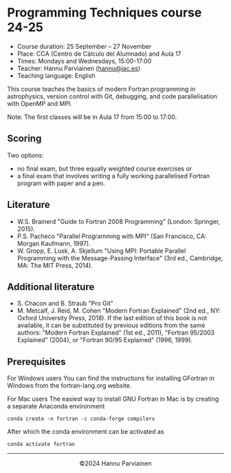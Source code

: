 # Programming Techniques course 24-25
- Course duration:  25 September – 27 November
- Place: CCA (Centro de Cálculo del Alumnado) and Aula 17
- Times: Mondays and Wednesdays, 15:00-17:00
- Teacher: Hannu Parviainen (hannu@iac.es)
- Teaching language: English


This course teaches the basics of modern Fortran programming in astrophysics, version control with Git, debugging, and code parallelisation with OpenMP and MPI.

Note: The first classes will be in Aula 17 from 15:00 to 17:00.

## Scoring
Two options:
- no final exam, but three equally weighted course exercises or
- a final exam that involves writing a fully working parallelised Fortran program with paper and a pen.


## Literature
- W.S. Brainerd "Guide to Fortran 2008 Programming" (London: Springer, 2015).
- P.S. Pacheco "Parallel Programming with MPI" (San Francisco, CA: Morgan Kaufmann, 1997).
- W. Gropp, E. Lusk, A. Skjellum "Using MPI: Portable Parallel Programming with the Message-Passing Interface" (3rd ed., Cambridge, MA: The MIT Press, 2014).


## Additional literature
- S. Chacon and B. Straub "Pro Git"
- M. Metcalf, J. Reid, M. Cohen "Modern Fortran Explained" (2nd ed., NY: Oxford University Press, 2018). If the last edition of this book is not available, it can be substituted by previous editions from the same authors: "Modern Fortran Explained" (1st ed., 2011), "Fortran 95/2003 Explained" (2004), or "Fortran 90/95 Explained" (1996, 1999).

## Prerequisites

For Windows users
You can find the instructions for installing GFortran in Windows from the fortran-lang.org website.

For Mac users
The easiest way to install GNU Fortran in Mac is by creating a separate Anaconda environment

    conda create -n fortran -c conda-forge compilers

After which the conda environment can be activated as

    conda activate fortran 

---
<p align="center">
&copy;2024 Hannu Parviainen
</p>
